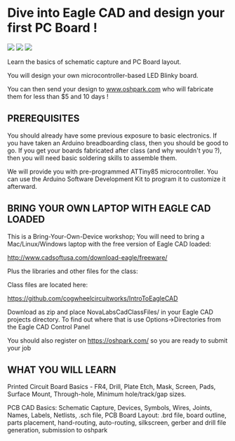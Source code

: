 # Dive into Eagle CAD and design your  first PC Board !

![](https://github.com/IntroToEagleCAD/blob/master/hardware/ClassFiles/finishedbareboard.jpg "" )
![](https://github.com/IntroToEagleCAD/blob/master/hardware/ClassFiles/layout.jpg "" )
![](https://github.com/IntroToEagleCAD/blob/master/hardware/ClassFiles/schematic.jpg "" )

Learn the basics of schematic capture and PC Board layout.

You will design your own microcontroller-based LED Blinky board.

You can then send your design to www.oshpark.com who will fabricate them for less than $5 and 10 days !

## PREREQUISITES

You should already have some previous exposure to basic electronics. If you have taken an Arduino breadboarding class, then you should be good to go. If you get your boards fabricated after class (and why wouldn't you ?), then you will need basic soldering skills to assemble them.

We will provide you with pre-programmed ATTiny85 microcontroller. You can use the Arduino Software Development Kit to program it to customize it afterward.

## BRING YOUR OWN LAPTOP WITH EAGLE CAD LOADED

This is a Bring-Your-Own-Device workshop; You will need to bring a Mac/Linux/Windows laptop with the free version of Eagle CAD loaded:

http://www.cadsoftusa.com/download-eagle/freeware/

Plus the libraries and other files for the class: 

Class files are located here:

https://github.com/cogwheelcircuitworks/IntroToEagleCAD 


Download as zip and place NovaLabsCadClassFiles/ in your Eagle CAD projects directory. To find out where that is use Options->Directories from the Eagle CAD Control Panel

You should also register on https://oshpark.com/ so you are ready to submit your job

## WHAT YOU WILL LEARN

Printed Circuit Board Basics - FR4, Drill, Plate Etch, Mask, Screen, Pads, Surface Mount, Through-hole, Minimum hole/track/gap sizes. 

PCB CAD Basics: Schematic Capture, Devices, Symbols, Wires, Joints, Names, Labels, Netlists, .sch file, PCB Board Layout: .brd file, board outline, parts placement, hand-routing, auto-routing, silkscreen, gerber and drill file generation, submission to oshpark


